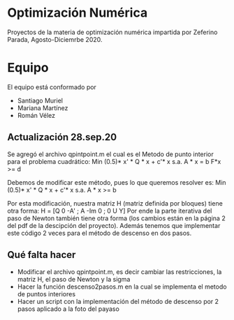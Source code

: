
# Optimización Numérica
Proyectos de la materia de optimización numérica impartida por Zeferino Parada, Agosto-Diciemrbe 2020. 

# Equipo
El equipo está conformado por 
- Santiago Muriel
- Mariana Martínez
- Román Vélez

## Actualización 28.sep.20
Se agregó el archivo qpintpoint.m el cual es el Metodo de punto interior para el problema cuadrático:
  Min   (0.5)* x' * Q * x + c'* x
  s.a.   A * x = b
         F*x >= d
         
Debemos de modificar este método, pues lo que queremos resolver es:
  Min   (0.5)* x' * Q * x + c'* x
  s.a.   A * x >= b
  
Por esta modificación, nuestra matriz H (matriz definida por bloques) tiene otra forma:
H = [Q 0 -A' ; A -Im 0 ; 0 U Y]
Por ende la parte iterativa del paso de Newton también tiene otra forma (los cambios están
en la página 2 del pdf de la descipción del proyecto).
Además tenemos que implementar este código 2 veces para el método de descenso en dos pasos.


## Qué falta hacer

 - Modificar el archivo qpintpoint.m, es decir cambiar las restricciones, la matriz H, el paso de Newton
  y la sigma
 - Hacer la función descenso2pasos.m en la cual se implementa el metodo de puntos interiores
 - Hacer un script con la implementación del método de descenso por 2 pasos aplicado a la foto
  del payaso
